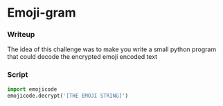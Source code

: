 # Emoji-gram

### Writeup

The idea of this challenge was to make you write a small python program that could decode the encrypted emoji encoded text

### Script

```python
import emojicode
emojicode.decrypt('[THE EMOJI STRING]')
```


